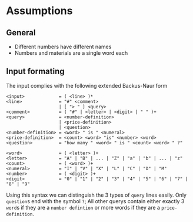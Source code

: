 # Assumptions

## General

- Different numbers have different names
- Numbers and materials are a single word each


## Input formating

The input complies with the following extended Backus-Naur form

```
<input>             = ( <line> )*
<line>              = "#" <comment>
                    | [ "> " ] <query>
<comment>           = ( "#" | <letter> | <digit> | " " )+
<query>             = <number-definition>
                    | <price-definition>
                    | <question>
<number-definition> = <word> " is " <numeral>
<price-definition>  = <count> <word> "is" <number> <word>
<question>          = "how many " <word> " is " <count> <word> " ?"

<word>              = ( <letter> )+
<letter>            = "A" | "B" | ... | "Z" | "a" | "b" | ... | "z"
<count>             = ( <word> )+
<numeral>           = "I" | "V" | "X" | "L" | "C" | "D" | "M"
<number>            = ( <digit> )+
<digit>             = "0" | "1" | "2" | "3" | "4" | "5" | "6" | "7" | "8" | "9"
```

Using this syntax we can distinguish the 3 types of `query` lines easily.
Only `question`s end with the symbol `?`; All other querys contain either exactly 3 `word`s if they are a `number defintion` or more words if they are a `price-definition`.
